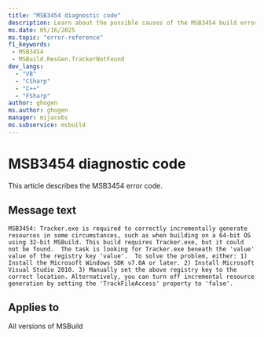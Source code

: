 ```yaml
---
title: "MSB3454 diagnostic code"
description: Learn about the possible causes of the MSB3454 build error, and get troubleshooting tips.
ms.date: 05/16/2025
ms.topic: "error-reference"
f1_keywords:
 - MSB3454
 - MSBuild.ResGen.TrackerNotFound
dev_langs:
  - "VB"
  - "CSharp"
  - "C++"
  - "FSharp"
author: ghogen
ms.author: ghogen
manager: mijacobs
ms.subservice: msbuild
---
```


# MSB3454 diagnostic code

<!-- :::ErrorDefinitionDescription::: -->
<!-- :::editable-content name="introDescription"::: -->
This article describes the MSB3454 error code.
<!-- :::editable-content-end::: -->

## Message text

<!-- :::editable-content name="messageText"::: -->
`MSB3454: Tracker.exe is required to correctly incrementally generate resources in some circumstances, such as when building on a 64-bit OS using 32-bit MSBuild. This build requires Tracker.exe, but it could not be found.  The task is looking for Tracker.exe beneath the 'value' value of the registry key 'value'.  To solve the problem, either: 1) Install the Microsoft Windows SDK v7.0A or later. 2) Install Microsoft Visual Studio 2010. 3) Manually set the above registry key to the correct location. Alternatively, you can turn off incremental resource generation by setting the 'TrackFileAccess' property to 'false'.`
<!-- :::editable-content-end::: -->
<!-- MSB3454: Tracker.exe is required to correctly incrementally generate resources in some circumstances, such as when building on a 64-bit OS using 32-bit MSBuild. This build requires Tracker.exe, but it could not be found.  The task is looking for Tracker.exe beneath the {0} value of the registry key {1}.  To solve the problem, either: 1) Install the Microsoft Windows SDK v7.0A or later. 2) Install Microsoft Visual Studio 2010. 3) Manually set the above registry key to the correct location. Alternatively, you can turn off incremental resource generation by setting the "TrackFileAccess" property to "false". -->

<!-- :::editable-content name="postOutputDescription"::: -->
<!--
{StrBegin="MSB3454: "}
-->
<!-- :::editable-content-end::: -->
<!-- :::ErrorDefinitionDescription-end::: -->

## Applies to

All versions of MSBuild
